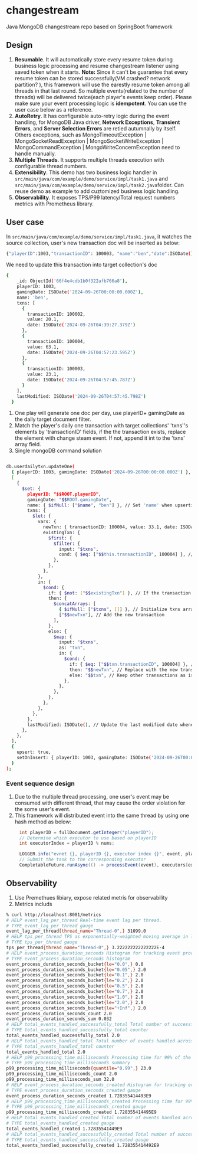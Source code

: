 # changestream
Java MongoDB changestream repo based on SpringBoot framework

## Design
1. **Resumable**. It will automatically store every resume token during business logic processing and resume changestream listener using saved token when it starts. **Note:** Since it can't be guarantee that every resume token can be stored successfully(VM crashed? network partition? ), this framework will use the earestly resume token among all threads in that last round. So multiple events(related to the number of threads) will be delivered twice(each player's events keep order). Please make sure your event processing logic is **idempotent**. You can use the user case below as a reference. 
2. **AutoRetry**. It has configurable auto-retry logic during the event handling, for MongoDB Java driver, **Network Exceptions**, **Transient Errors**, and **Server Selection Errors** are retied autumnally by itself. Others exceptions, such as  MongoTimeoutException | MongoSocketReadException | MongoSocketWriteException | MongoCommandException | MongoWriteConcernException need to handle manually. 
3. **Multiple Threads**. It supports multiple threads execution with configurable thread numbers. 
4. **Extensibility**. This demo has two business logic handler in `src/main/java/com/example/demo/service/impl/task1.java` and `src/main/java/com/example/demo/service/impl/task2.java`folder. Can reuse demo as example to add cuztomized business logic handling. 
5. **Observability**. It exposes TPS/P99 latency/Total request numbers metrics with Prometheus library.

## User case
In `src/main/java/com/example/demo/service/impl/task1.java`,  it watches the source collection, user's new transaction doc will be inserted as below:
``` bash
{"playerID":1003,"transactionID": 100003, "name":"ben","date":ISODate(), "value":23.1})
```
We need to update this transaction into target collection's doc 
``` bash
{
    _id: ObjectId('66f4e4cdb1b0f322afb766a8'),
    playerID: 1003,
    gamingDate: ISODate('2024-09-26T00:00:00.000Z'),
    name: 'ben',
    txns: [
      {
        transactionID: 100002,
        value: 20.1,
        date: ISODate('2024-09-26T04:39:27.379Z')
      },
      {
        transactionID: 100004,
        value: 63.1,
        date: ISODate('2024-09-26T04:57:23.595Z')
      },
      {
        transactionID: 100003,
        value: 23.1,
        date: ISODate('2024-09-26T04:57:45.787Z')
      }
    ],
    lastModified: ISODate('2024-09-26T04:57:45.798Z')
  }

```
1. One play will generate one doc per day, use playerID+ gamingDate as the daily target document filter.
2. Match the player's daily one transaction with target collections' 'txns''s elements by 'transactionID' fields, if the the transaction exists, replace the element with change steam event. If not, append it int to the 'txns' array field. 
3. Single mongoDB command solution
``` bash

db.userdailytxn.updateOne(
  { playerID: 1003, gamingDate: ISODate('2024-09-26T00:00:00.000Z') }, // Find document by playerID and gamingDate
  [
    {
      $set: {
        playerID: "$$ROOT.playerID",
        gamingDate: "$$ROOT.gamingDate",
        name: { $ifNull: ["$name", "ben"] }, // Set 'name' when upserting
        txns: {
          $let: {
            vars: {
              newTxn: { transactionID: 100004, value: 33.1, date: ISODate() }, // Define the new transaction to be added or updated
              existingTxn: {
                $first: {
                  $filter: {
                    input: "$txns",
                    cond: { $eq: ["$$this.transactionID", 100004] }, // Check for the existence of the new transactionID
                  },
                },
              },
            },
            in: {
              $cond: {
                if: { $not: ["$$existingTxn"] }, // If the transaction does not exist
                then: {
                  $concatArrays: [
                    { $ifNull: ["$txns", []] }, // Initialize txns array if not present
                    ["$$newTxn"], // Add the new transaction
                  ],
                },
                else: {
                  $map: {
                    input: "$txns",
                    as: "txn",
                    in: {
                      $cond: {
                        if: { $eq: ["$$txn.transactionID", 100004] }, // Match to replace only when transactionID matches
                        then: "$$newTxn", // Replace with the new transaction values
                        else: "$$txn", // Keep other transactions as is
                      },
                    },
                  },
                },
              },
            },
          },
        },
        lastModified: ISODate(), // Update the last modified date whenever the document is modified
      },
    },
  ],
  {
    upsert: true, 
    setOnInsert: { playerID: 1003, gamingDate: ISODate('2024-09-26T00:00:00.000Z'), name: 'ben' }, // Ensure these fields are set on insert
  }
);

```

### Event sequence design
1. Due to the multiple thread processing, one user's event may be consumed with different thread, that may cause the order violation for the some user's event.
2. This framework will distributed event into the same thread by using one hash method as below:
```java
     int playerID = fullDocument.getInteger("playerID");
     // Determine which executor to use based on playerID
     int executorIndex = playerID % nums;

     LOGGER.info("evnet {}, playerID {}, executor index {}", event, playerID, executorIndex);
     // Submit the task to the corresponding executor
     CompletableFuture.runAsync(() -> processEvent(event), executors[executorIndex])
```

## Observability
1. Use Premethues libiary, expose related metris for observability 
2. Metrics includs
```bash
% curl http://localhost:8081/metrics
# HELP event_lag_per_thread Real-time event lag per thread.
# TYPE event_lag_per_thread gauge
event_lag_per_thread{thread_name="Thread-0",} 31099.0
# HELP tps_per_thread TPS as exponentially-weighted moving average in last 15 minutes per thread.
# TYPE tps_per_thread gauge
tps_per_thread{thread_name="Thread-0",} 3.222222222222222E-4
# HELP event_process_duration_seconds Histogram for tracking event processing duration.
# TYPE event_process_duration_seconds histogram
event_process_duration_seconds_bucket{le="0.0",} 0.0
event_process_duration_seconds_bucket{le="0.05",} 2.0
event_process_duration_seconds_bucket{le="0.1",} 2.0
event_process_duration_seconds_bucket{le="0.2",} 2.0
event_process_duration_seconds_bucket{le="0.5",} 2.0
event_process_duration_seconds_bucket{le="0.7",} 2.0
event_process_duration_seconds_bucket{le="1.0",} 2.0
event_process_duration_seconds_bucket{le="2.0",} 2.0
event_process_duration_seconds_bucket{le="+Inf",} 2.0
event_process_duration_seconds_count 2.0
event_process_duration_seconds_sum 0.032
# HELP total_events_handled_successfully_total Total number of successful events handled across all threads.
# TYPE total_events_handled_successfully_total counter
total_events_handled_successfully_total 2.0
# HELP total_events_handled_total Total number of events handled across all threads.
# TYPE total_events_handled_total counter
total_events_handled_total 2.0
# HELP p99_processing_time_milliseconds Processing time for 99% of the requests in milliseconds.
# TYPE p99_processing_time_milliseconds summary
p99_processing_time_milliseconds{quantile="0.99",} 23.0
p99_processing_time_milliseconds_count 2.0
p99_processing_time_milliseconds_sum 32.0
# HELP event_process_duration_seconds_created Histogram for tracking event processing duration.
# TYPE event_process_duration_seconds_created gauge
event_process_duration_seconds_created 1.728355414493E9
# HELP p99_processing_time_milliseconds_created Processing time for 99% of the requests in milliseconds.
# TYPE p99_processing_time_milliseconds_created gauge
p99_processing_time_milliseconds_created 1.728355414495E9
# HELP total_events_handled_created Total number of events handled across all threads.
# TYPE total_events_handled_created gauge
total_events_handled_created 1.72835541449E9
# HELP total_events_handled_successfully_created Total number of successful events handled across all threads.
# TYPE total_events_handled_successfully_created gauge
total_events_handled_successfully_created 1.728355414492E9

```
